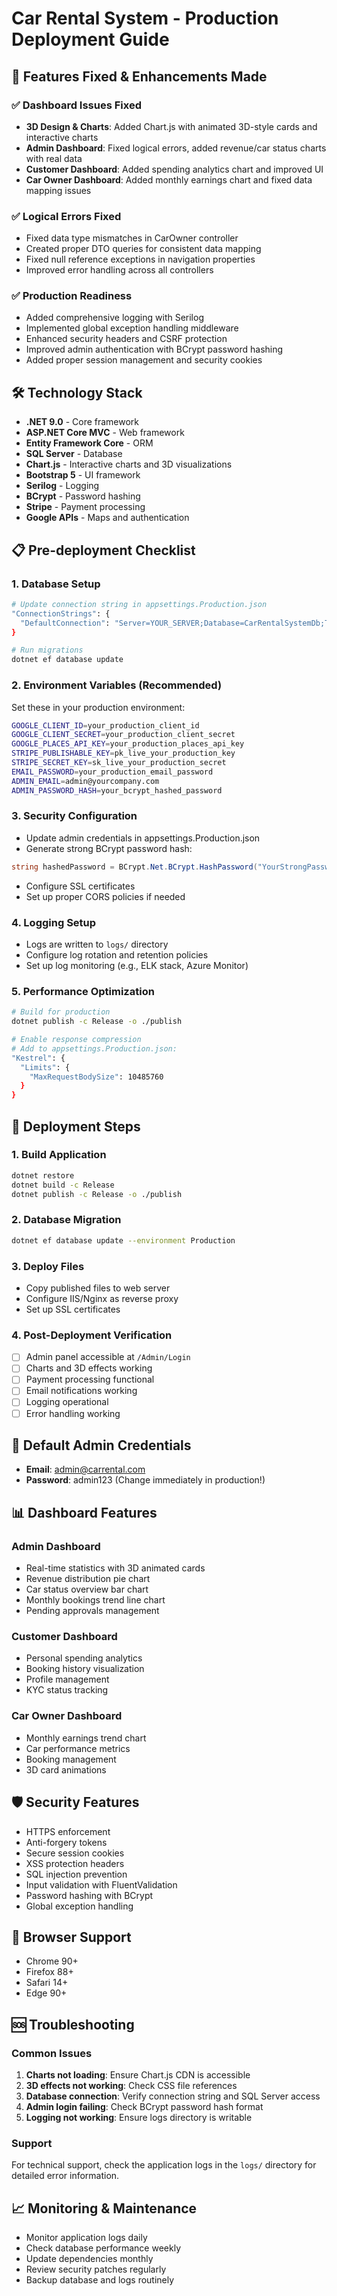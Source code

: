 # Car Rental System - Production Deployment Guide

## 🚀 Features Fixed & Enhancements Made

### ✅ Dashboard Issues Fixed
- **3D Design & Charts**: Added Chart.js with animated 3D-style cards and interactive charts
- **Admin Dashboard**: Fixed logical errors, added revenue/car status charts with real data
- **Customer Dashboard**: Added spending analytics chart and improved UI
- **Car Owner Dashboard**: Added monthly earnings chart and fixed data mapping issues

### ✅ Logical Errors Fixed
- Fixed data type mismatches in CarOwner controller
- Created proper DTO queries for consistent data mapping
- Fixed null reference exceptions in navigation properties
- Improved error handling across all controllers

### ✅ Production Readiness
- Added comprehensive logging with Serilog
- Implemented global exception handling middleware
- Enhanced security headers and CSRF protection
- Improved admin authentication with BCrypt password hashing
- Added proper session management and security cookies

## 🛠️ Technology Stack

- **.NET 9.0** - Core framework
- **ASP.NET Core MVC** - Web framework
- **Entity Framework Core** - ORM
- **SQL Server** - Database
- **Chart.js** - Interactive charts and 3D visualizations
- **Bootstrap 5** - UI framework
- **Serilog** - Logging
- **BCrypt** - Password hashing
- **Stripe** - Payment processing
- **Google APIs** - Maps and authentication

## 📋 Pre-deployment Checklist

### 1. Database Setup
```bash
# Update connection string in appsettings.Production.json
"ConnectionStrings": {
  "DefaultConnection": "Server=YOUR_SERVER;Database=CarRentalSystemDb;Trusted_Connection=true;TrustServerCertificate=true;"
}

# Run migrations
dotnet ef database update
```

### 2. Environment Variables (Recommended)
Set these in your production environment:
```bash
GOOGLE_CLIENT_ID=your_production_client_id
GOOGLE_CLIENT_SECRET=your_production_client_secret
GOOGLE_PLACES_API_KEY=your_production_places_api_key
STRIPE_PUBLISHABLE_KEY=pk_live_your_production_key
STRIPE_SECRET_KEY=sk_live_your_production_secret
EMAIL_PASSWORD=your_production_email_password
ADMIN_EMAIL=admin@yourcompany.com
ADMIN_PASSWORD_HASH=your_bcrypt_hashed_password
```

### 3. Security Configuration
- Update admin credentials in appsettings.Production.json
- Generate strong BCrypt password hash:
```csharp
string hashedPassword = BCrypt.Net.BCrypt.HashPassword("YourStrongPassword123!");
```
- Configure SSL certificates
- Set up proper CORS policies if needed

### 4. Logging Setup
- Logs are written to `logs/` directory
- Configure log rotation and retention policies
- Set up log monitoring (e.g., ELK stack, Azure Monitor)

### 5. Performance Optimization
```bash
# Build for production
dotnet publish -c Release -o ./publish

# Enable response compression
# Add to appsettings.Production.json:
"Kestrel": {
  "Limits": {
    "MaxRequestBodySize": 10485760
  }
}
```

## 🔧 Deployment Steps

### 1. Build Application
```bash
dotnet restore
dotnet build -c Release
dotnet publish -c Release -o ./publish
```

### 2. Database Migration
```bash
dotnet ef database update --environment Production
```

### 3. Deploy Files
- Copy published files to web server
- Configure IIS/Nginx as reverse proxy
- Set up SSL certificates

### 4. Post-Deployment Verification
- [ ] Admin panel accessible at `/Admin/Login`
- [ ] Charts and 3D effects working
- [ ] Payment processing functional
- [ ] Email notifications working
- [ ] Logging operational
- [ ] Error handling working

## 🔐 Default Admin Credentials
- **Email**: admin@carrental.com
- **Password**: admin123 (Change immediately in production!)

## 📊 Dashboard Features

### Admin Dashboard
- Real-time statistics with 3D animated cards
- Revenue distribution pie chart
- Car status overview bar chart
- Monthly bookings trend line chart
- Pending approvals management

### Customer Dashboard
- Personal spending analytics
- Booking history visualization
- Profile management
- KYC status tracking

### Car Owner Dashboard
- Monthly earnings trend chart
- Car performance metrics
- Booking management
- 3D card animations

## 🛡️ Security Features
- HTTPS enforcement
- Anti-forgery tokens
- Secure session cookies
- XSS protection headers
- SQL injection prevention
- Input validation with FluentValidation
- Password hashing with BCrypt
- Global exception handling

## 📱 Browser Support
- Chrome 90+
- Firefox 88+
- Safari 14+
- Edge 90+

## 🆘 Troubleshooting

### Common Issues
1. **Charts not loading**: Ensure Chart.js CDN is accessible
2. **3D effects not working**: Check CSS file references
3. **Database connection**: Verify connection string and SQL Server access
4. **Admin login failing**: Check BCrypt password hash format
5. **Logging not working**: Ensure logs directory is writable

### Support
For technical support, check the application logs in the `logs/` directory for detailed error information.

## 📈 Monitoring & Maintenance
- Monitor application logs daily
- Check database performance weekly
- Update dependencies monthly
- Review security patches regularly
- Backup database and logs routinely